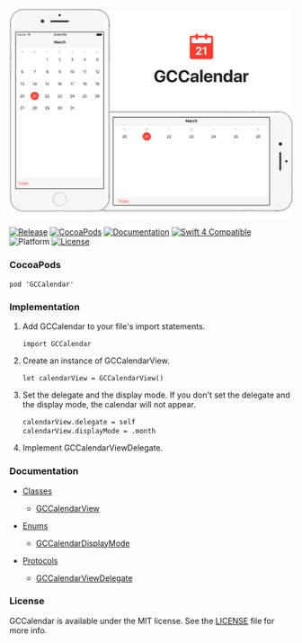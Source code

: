 ![banner](Resources/README/Images/Banner.png)

[![Release](https://img.shields.io/github/release/graycampbell/GCCalendar.svg)](https://github.com/graycampbell/GCCalendar/releases/latest)
[![CocoaPods](https://img.shields.io/cocoapods/v/GCCalendar.svg)](https://cocoapods.org/pods/GCCalendar)
[![Documentation](https://img.shields.io/cocoapods/metrics/doc-percent/GCCalendar.svg)](http://cocoadocs.org/docsets/GCCalendar)
[![Swift 4 Compatible](https://img.shields.io/badge/Swift_4-compatible-4BC51D.svg?style=flat)](https://developer.apple.com/swift)
![Platform](https://img.shields.io/cocoapods/p/GCCalendar.svg?style=flat)
[![License](https://img.shields.io/cocoapods/l/GCCalendar.svg)](https://github.com/graycampbell/GCCalendar/blob/master/LICENSE)

### CocoaPods

```
pod 'GCCalendar'
```

### Implementation

1. Add GCCalendar to your file's import statements.

    ```
    import GCCalendar
    ```

2. Create an instance of GCCalendarView.

    ```
    let calendarView = GCCalendarView()
    ```

3. Set the delegate and the display mode. If you don't set the delegate and the display mode, the calendar will not appear.

    ```
    calendarView.delegate = self
    calendarView.displayMode = .month
    ```

4. Implement GCCalendarViewDelegate.

### Documentation

- [Classes](http://cocoadocs.org/docsets/GCCalendar/2.2.0/Classes.html)
  - [GCCalendarView](http://cocoadocs.org/docsets/GCCalendar/2.2.0/Classes/GCCalendarView.html)

- [Enums](http://cocoadocs.org/docsets/GCCalendar/2.2.0/Enums.html)
  - [GCCalendarDisplayMode](http://cocoadocs.org/docsets/GCCalendar/2.2.0/Enums/GCCalendarDisplayMode.html)

- [Protocols](http://cocoadocs.org/docsets/GCCalendar/2.2.0/Protocols.html)
  - [GCCalendarViewDelegate](http://cocoadocs.org/docsets/GCCalendar/2.2.0/Protocols/GCCalendarViewDelegate.html)

### License

GCCalendar is available under the MIT license. See the [LICENSE](https://github.com/graycampbell/GCCalendar/blob/master/LICENSE) file for more info.
